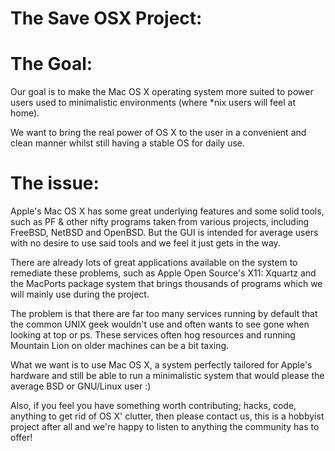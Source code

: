 The Save OSX Project:
======================


# The Goal:

Our goal is to make the Mac OS X operating system more suited to power users used to minimalistic environments (where *nix users will feel at home).

We want to bring the real power of OS X to the user in a convenient and clean manner whilst still having a stable OS for daily use.


# The issue:

Apple's Mac OS X has some great underlying features and some solid tools, such as PF & other nifty programs taken from various projects, including FreeBSD, NetBSD and OpenBSD. But the GUI is intended for average users with no desire to use said tools and we feel it just gets in the way.

There are already lots of great applications available on the system to remediate these problems, such as Apple Open Source's X11: Xquartz and the MacPorts package system that brings thousands of programs which we will mainly use during the project.

The problem is that there are far too many services running by default that the common UNIX geek wouldn't use and often wants to see gone when looking at top or ps. These services often hog resources and running Mountain Lion on older machines can be a bit taxing.

What we want is to use Mac OS X, a system perfectly tailored for Apple's hardware and still be able to run a minimalistic system that would please the average BSD or GNU/Linux user :) 

Also, if you feel you have something worth contributing; hacks, code, anything to get rid of OS X' clutter, then please contact us, this is a hobbyist project after all and we're happy to listen to anything the community has to offer!


